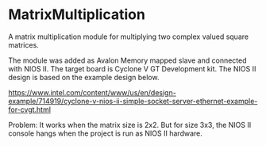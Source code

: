 # MatrixMultiplication
A matrix multiplication module for multiplying two complex valued square matrices.

The module was added as Avalon Memory mapped slave and connected with NIOS II. The target board is Cyclone V GT Development kit.
The NIOS II design is based on the example design below.

https://www.intel.com/content/www/us/en/design-example/714919/cyclone-v-nios-ii-simple-socket-server-ethernet-example-for-cvgt.html

Problem: It works when the matrix size is 2x2. But for size 3x3, the NIOS II console hangs when the project is run as NIOS II hardware.



